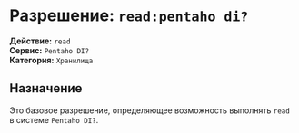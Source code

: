 # Разрешение: `read:pentaho di?`

**Действие:** `read`  
**Сервис:** `Pentaho DI?`  
**Категория:** `Хранилища`

## Назначение
Это базовое разрешение, определяющее возможность выполнять `read` в системе `Pentaho DI?`.

